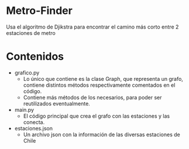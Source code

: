 # Metro-Finder
Usa el algoritmo de Djikstra para encontrar el camino más corto entre 2 estaciones de metro
# Contenidos
- grafico.py
  - Lo único que contiene es la clase Graph, que representa un grafo, contiene distintos métodos respectivamente comentados en el código.
  - Contiene más métodos de los necesarios, para poder ser reutilizados eventualmente.
- main.py
  - El código principal que crea el grafo con las estaciones y las conecta.
- estaciones.json
  - Un archivo json con la información de las diversas estaciones de Chile
